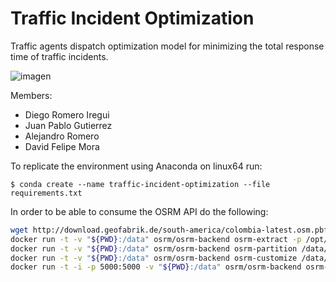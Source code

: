 # Traffic Incident Optimization


Traffic agents dispatch optimization model for minimizing the total response time of traffic incidents.

![imagen](https://user-images.githubusercontent.com/64153233/173868305-5054d322-13c1-41b2-ba67-f27c6b497995.png)

Members:
- Diego Romero Iregui
- Juan Pablo Gutierrez 
- Alejandro Romero
- David Felipe Mora

To replicate the environment using Anaconda on linux64 run:

`$ conda create --name traffic-incident-optimization --file requirements.txt`

In order to be able to consume the OSRM API do the following:

```bash
wget http://download.geofabrik.de/south-america/colombia-latest.osm.pbf
docker run -t -v "${PWD}:/data" osrm/osrm-backend osrm-extract -p /opt/car.lua /data/colombia-latest.osm.pbf
docker run -t -v "${PWD}:/data" osrm/osrm-backend osrm-partition /data/colombia-latest.osrm
docker run -t -v "${PWD}:/data" osrm/osrm-backend osrm-customize /data/colombia-latest.osrm
docker run -t -i -p 5000:5000 -v "${PWD}:/data" osrm/osrm-backend osrm-routed --algorithm mld /data/colombia-latest.osrm --max-table-size 10000
```